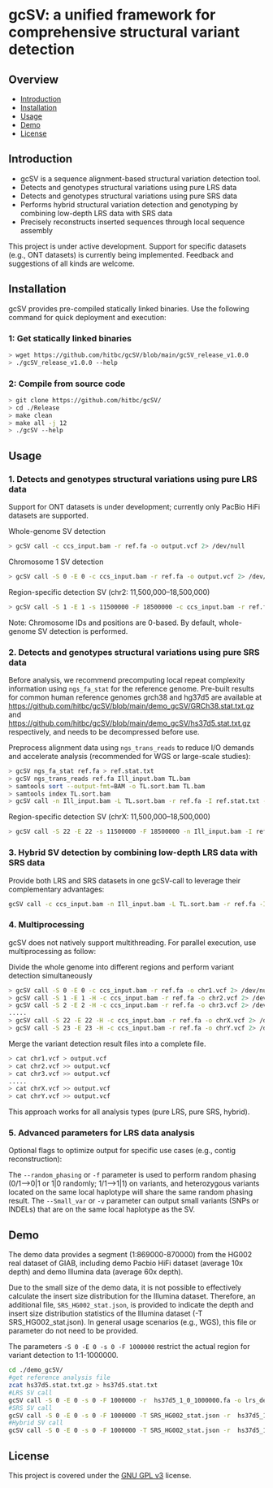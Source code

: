 # gcSV: a unified framework for comprehensive structural variant detection

## Overview

* [Introduction](#introduction)
* [Installation](#installation)
* [Usage](#usage)
* [Demo](#demo)
* [License](#license)


## Introduction
- gcSV is a sequence alignment-based structural variation detection tool.
- Detects and genotypes structural variations using pure LRS data
- Detects and genotypes structural variations using pure SRS data
- Performs hybrid structural variation detection and genotyping by combining low-depth LRS data with SRS data
- Precisely reconstructs inserted sequences through local sequence assembly

This project is under active development. Support for specific datasets (e.g., ONT datasets) is currently being implemented. Feedback and suggestions of all kinds are welcome.

##  Installation
gcSV provides pre-compiled statically linked binaries. Use the following command for quick deployment and execution:

### 1: Get statically linked binaries
```bash
> wget https://github.com/hitbc/gcSV/blob/main/gcSV_release_v1.0.0
> ./gcSV_release_v1.0.0 --help
```

### 2: Compile from source code
```bash
> git clone https://github.com/hitbc/gcSV/
> cd ./Release
> make clean
> make all -j 12
> ./gcSV --help
```

## Usage

### 1. Detects and genotypes structural variations using pure LRS data
Support for ONT datasets is under development; currently only PacBio HiFi datasets are supported.

Whole-genome SV detection

```bash
> gcSV call -c ccs_input.bam -r ref.fa -o output.vcf 2> /dev/null
```

Chromosome 1 SV detection
```bash
> gcSV call -S 0 -E 0 -c ccs_input.bam -r ref.fa -o output.vcf 2> /dev/null
```

Region-specific detection SV (chr2: 11,500,000–18,500,000)
```bash
> gcSV call -S 1 -E 1 -s 11500000 -F 18500000 -c ccs_input.bam -r ref.fa -o output.vcf 2> /dev/null
```
Note: Chromosome IDs and positions are 0-based. By default, whole-genome SV detection is performed.

### 2. Detects and genotypes structural variations using pure SRS data

Before analysis, we recommend precomputing local repeat complexity information using `ngs_fa_stat` for the reference genome. Pre-built results for common human reference genomes grch38 and hg37d5 are available at https://github.com/hitbc/gcSV/blob/main/demo_gcSV/GRCh38.stat.txt.gz and https://github.com/hitbc/gcSV/blob/main/demo_gcSV/hs37d5.stat.txt.gz respectively, and needs to be decompressed before use.

Preprocess alignment data using `ngs_trans_reads` to reduce I/O demands and accelerate analysis (recommended for WGS or large-scale studies):

```bash
> gcSV ngs_fa_stat ref.fa > ref.stat.txt
> gcSV ngs_trans_reads ref.fa Ill_input.bam TL.bam 
> samtools sort --output-fmt=BAM -o TL.sort.bam TL.bam
> samtools index TL.sort.bam
> gcSV call -n Ill_input.bam -L TL.sort.bam -r ref.fa -I ref.stat.txt -o output.vcf 2> /dev/null
```

Region-specific detection SV (chrX: 11,500,000–18,500,000)
```bash
> gcSV call -S 22 -E 22 -s 11500000 -F 18500000 -n Ill_input.bam -I ref.stat.txt -r ref.fa -o output.vcf 2> /dev/null
```

### 3. Hybrid SV detection by combining low-depth LRS data with SRS data
Provide both LRS and SRS datasets in one gcSV-call to leverage their complementary advantages:

```bash
gcSV call -c ccs_input.bam -n Ill_input.bam -L TL.sort.bam -r ref.fa -I ref.stat.txt -o output.vcf 2> /dev/null
```

### 4. Multiprocessing
gcSV does not natively support multithreading. For parallel execution, use multiprocessing as follow:

Divide the whole genome into different regions and perform variant detection simultaneously
```bash
> gcSV call -S 0 -E 0 -c ccs_input.bam -r ref.fa -o chr1.vcf 2> /dev/null
> gcSV call -S 1 -E 1 -H -c ccs_input.bam -r ref.fa -o chr2.vcf 2> /dev/null
> gcSV call -S 2 -E 2 -H -c ccs_input.bam -r ref.fa -o chr3.vcf 2> /dev/null
.....
> gcSV call -S 22 -E 22 -H -c ccs_input.bam -r ref.fa -o chrX.vcf 2> /dev/null
> gcSV call -S 23 -E 23 -H -c ccs_input.bam -r ref.fa -o chrY.vcf 2> /dev/null
```

Merge the variant detection result files into a complete file.
```bash
> cat chr1.vcf > output.vcf
> cat chr2.vcf >> output.vcf
> cat chr3.vcf >> output.vcf
.....
> cat chrX.vcf >> output.vcf
> cat chrY.vcf >> output.vcf
```

This approach works for all analysis types (pure LRS, pure SRS, hybrid).

### 5. Advanced parameters for LRS data analysis

Optional flags to optimize output for specific use cases (e.g., contig reconstruction):

The `--random_phasing` or `-f` parameter is used to perform random phasing (0/1-->0|1 or 1|0 randomly; 1/1-->1|1) on variants, and heterozygous variants located on the same local haplotype will share the same random phasing result.
The `--Small_var` or  `-v`  parameter can output small variants (SNPs or INDELs) that are on the same local haplotype as the SV.

## Demo

The demo data provides a segment (1:869000-870000) from the HG002 real dataset of GIAB, including demo Pacbio HiFi dataset (average 10x depth) and demo Illumina data (average 60x depth).

Due to the small size of the demo data, it is not possible to effectively calculate the insert size distribution for the Illumina dataset. Therefore, an additional file, `SRS_HG002_stat.json`, is provided to indicate the depth and insert size distribution statistics of the Illumina dataset (-T SRS_HG002_stat.json). In general usage scenarios (e.g., WGS), this file or parameter do not need to be provided.

The parameters `-S 0 -E 0 -s 0 -F 1000000` restrict the actual region for variant detection to 1:1-1000000.

```bash
cd ./demo_gcSV/
#get reference analysis file
zcat hs37d5.stat.txt.gz > hs37d5.stat.txt
#LRS SV call
gcSV call -S 0 -E 0 -s 0 -F 1000000 -r  hs37d5_1_0_1000000.fa -o lrs_demo.vcf -c LRS_HG002_1_869000_870000_10X_demo.bam
#SRS SV call
gcSV call -S 0 -E 0 -s 0 -F 1000000 -T SRS_HG002_stat.json -r  hs37d5_1_0_1000000.fa -o srs_demo.vcf -I hs37d5.stat.txt -n  SRS_HG002_1_869000_870000_60X_demo.bam
#Hybrid SV call
gcSV call -S 0 -E 0 -s 0 -F 1000000 -T SRS_HG002_stat.json -r  hs37d5_1_0_1000000.fa -o hybrid_demo.vcf -I hs37d5.stat.txt -n SRS_HG002_1_869000_870000_60X_demo.bam -c LRS_HG002_1_869000_870000_10X_demo.bam
```

## License
This project is covered under the <a href="LICENSE">GNU GPL v3</a> license.

